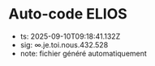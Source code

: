 # Auto-code ELIOS
- ts: 2025-09-10T09:18:41.132Z
- sig: ∞.je.toi.nous.432.528
- note: fichier généré automatiquement